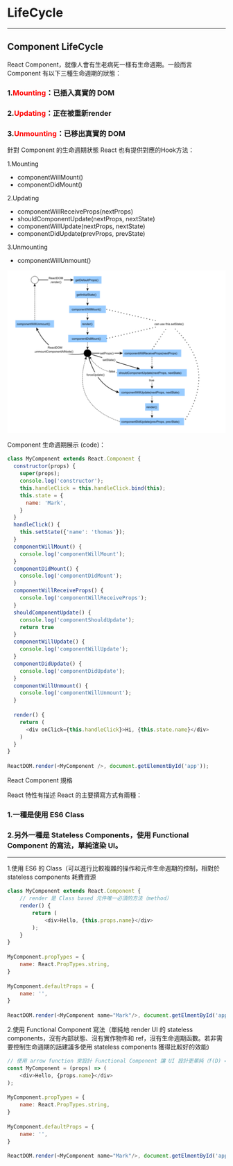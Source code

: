 # **LifeCycle**

---

## **Component LifeCycle**  

React Component，就像人會有生老病死一樣有生命週期。一般而言 Component 有以下三種生命週期的狀態：

### 1.**<font color='red'>Mounting</font>**：已插入真實的 DOM  

### 2.**<font color='red'>Updating</font>**：正在被重新render  

### 3.**<font color='red'>Unmounting</font>**：已移出真實的 DOM  

針對 Component 的生命週期狀態 React 也有提供對應的Hook方法：

1.Mounting
<ul>
<li> componentWillMount()</li>
<li> componentDidMount()</li>  
</ul>
2.Updating
<ul>
<li> componentWillReceiveProps(nextProps) </li>
<li> shouldComponentUpdate(nextProps, nextState) </li>
<li> componentWillUpdate(nextProps, nextState) </li>
<li> componentDidUpdate(prevProps, prevState)  </li>
</ul>
3.Unmounting
<ul>
<li> componentWillUnmount()</li>
</ul>

![Alt text](./1.jpg)  

Component 生命週期展示 (code)：

```js
class MyComponent extends React.Component {
  constructor(props) {
    super(props);
    console.log('constructor');
    this.handleClick = this.handleClick.bind(this);
    this.state = {
      name: 'Mark',
    }
  }
  handleClick() {
    this.setState({'name': 'thomas'});
  } 
  componentWillMount() {
    console.log('componentWillMount');
  }
  componentDidMount() {
    console.log('componentDidMount');    
  }
  componentWillReceiveProps() {
    console.log('componentWillReceiveProps');        
  }  
  shouldComponentUpdate() {
    console.log('componentShouldUpdate'); 
    return true
  }
  componentWillUpdate() {
    console.log('componentWillUpdate');        
  }
  componentDidUpdate() {
    console.log('componentDidUpdate');        
  }  
  componentWillUnmount() {
    console.log('componentWillUnmount');        
  }    

  render() {
    return (
      <div onClick={this.handleClick}>Hi, {this.state.name}</div>
    )
  }
}

ReactDOM.render(<MyComponent />, document.getElementById('app'));  
```

React Component 規格  

React 特性有描述 React 的主要撰寫方式有兩種：

### 1.一種是使用 ES6 Class  
  
### 2.另外一種是 Stateless Components，使用 Functional Component 的寫法，單純渲染 UI。

---

1.使用 ES6 的 Class（可以進行比較複雜的操作和元件生命週期的控制，相對於 stateless components 耗費資源  

```js
class MyComponent extends React.Component {
    // render 是 Class based 元件唯一必須的方法（method）
    render() {
        return (
            <div>Hello, {this.props.name}</div>
        );
    }
}

MyComponent.propTypes = {
    name: React.PropTypes.string,
}

MyComponent.defaultProps = {
    name: '',
}

ReactDOM.render(<MyComponent name="Mark"/>, document.getElmentById('app'));
```

2.使用 Functional Component 寫法（單純地 render UI 的 stateless components，沒有內部狀態、沒有實作物件和 ref，沒有生命週期函數。若非需要控制生命週期的話建議多使用 stateless components 獲得比較好的效能)  

```js
// 使用 arrow function 來設計 Functional Component 讓 UI 設計更單純（f(D) => UI），減少副作用（side effect）
const MyComponent = (props) => (
    <div>Hello, {props.name}</div>
);

MyComponent.propTypes = {
    name: React.PropTypes.string,
}

MyComponent.defaultProps = {
    name: '',
}

ReactDOM.render(<MyComponent name="Mark"/>, document.getElmentById('app'));
```